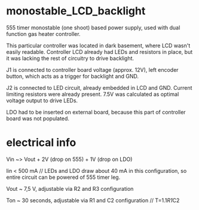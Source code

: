 # monostable_LCD_backlight
555 timer monostable (one shoot) based power supply, used with dual function gas heater controller.

This particular controller was located in dark basement, where LCD wasn't easily readable. Controller LCD already had LEDs and resistors in place, but it was lacking the rest of circuitry to drive backlight.

J1 is connected to controller board voltage (approx. 12V), left encoder button, which acts as a trigger for backlight and GND.

J2 is connected to LED circuit, already embedded in LCD and GND. Current limiting resistors were already present.
7.5V was calculated as optimal voltage output to drive LEDs. 

LDO had to be inserted on external board, because this part of controller board was not populated.

# electrical info
Vin ~> Vout + 2V (drop on 555) + 1V (drop on LDO)

Iin < 500 mA // LEDs and LDO draw about 40 mA in this configuration, so entire circuit can be powered of 555 timer leg.

Vout ~ 7,5 V, adjustable via R2 and R3 configuration

Ton ~ 30 seconds, adjustable via R1 and C2 configuration // T=1.1*R1*C2
